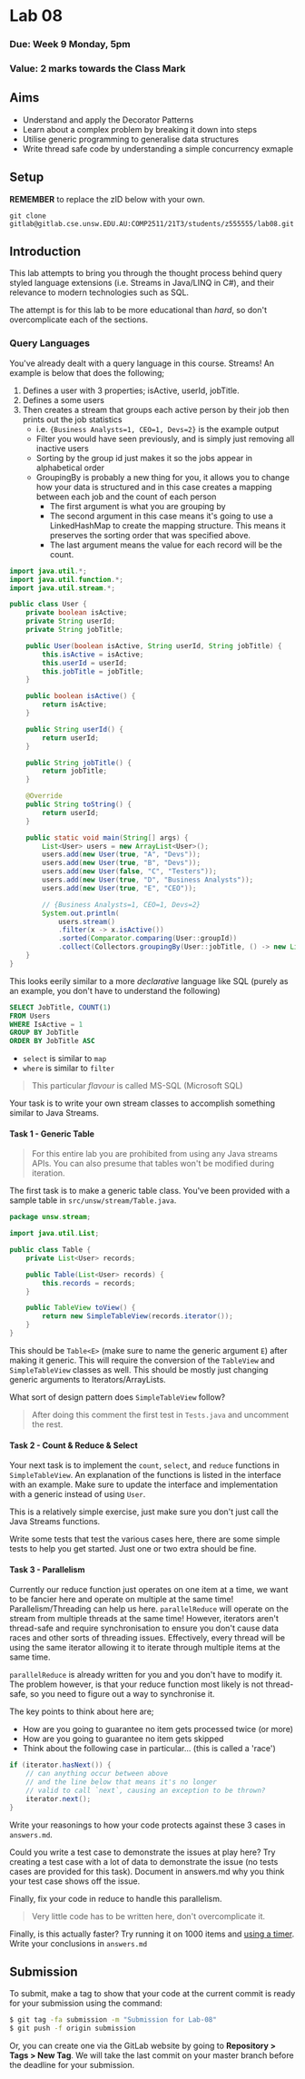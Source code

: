 # Lab 08

### Due: Week 9 Monday, 5pm

### Value: 2 marks towards the Class Mark

## Aims

- Understand and apply the Decorator Patterns
- Learn about a complex problem by breaking it down into steps
- Utilise generic programming to generalise data structures
- Write thread safe code by understanding a simple concurrency exmaple

## Setup

**REMEMBER** to replace the zID below with your own.

```
git clone gitlab@gitlab.cse.unsw.EDU.AU:COMP2511/21T3/students/z555555/lab08.git
```

## Introduction

This lab attempts to bring you through the thought process behind query styled language extensions (i.e. Streams in Java/LINQ in C#), and their relevance to modern technologies such as SQL.

The attempt is for this lab to be more educational than _hard_, so don't overcomplicate each of the sections.

### Query Languages

You've already dealt with a query language in this course. Streams!  An example is below that does the following;

1. Defines a user with 3 properties; isActive, userId, jobTitle.
2. Defines a some users
3. Then creates a stream that groups each active person by their job then prints out the job statistics
    - i.e. `{Business Analysts=1, CEO=1, Devs=2}` is the example output
    - Filter you would have seen previously, and is simply just removing all inactive users
    - Sorting by the group id just makes it so the jobs appear in alphabetical order
    - GroupingBy is probably a new thing for you, it allows you to change how your data is structured and in this case creates a mapping between each job and the count of each person
        - The first argument is what you are grouping by
        - The second argument in this case means it's going to use a LinkedHashMap to create the mapping structure.  This means it preserves the sorting order that was specified above.
        - The last argument means the value for each record will be the count.

```java
import java.util.*;
import java.util.function.*;
import java.util.stream.*;

public class User {
    private boolean isActive;
    private String userId;
    private String jobTitle;

    public User(boolean isActive, String userId, String jobTitle) {
        this.isActive = isActive;
        this.userId = userId;
        this.jobTitle = jobTitle;
    }

    public boolean isActive() {
        return isActive;
    }

    public String userId() {
        return userId;
    }

    public String jobTitle() {
        return jobTitle;
    }

    @Override
    public String toString() {
        return userId;
    }

    public static void main(String[] args) {
        List<User> users = new ArrayList<User>();
        users.add(new User(true, "A", "Devs"));
        users.add(new User(true, "B", "Devs"));
        users.add(new User(false, "C", "Testers"));
        users.add(new User(true, "D", "Business Analysts"));
        users.add(new User(true, "E", "CEO"));

        // {Business Analysts=1, CEO=1, Devs=2}
        System.out.println(
            users.stream()
            .filter(x -> x.isActive())
            .sorted(Comparator.comparing(User::groupId))
            .collect(Collectors.groupingBy(User::jobTitle, () -> new LinkedHashMap(), Collectors.counting())));
    }
}
```

This looks eerily similar to a more *declarative* language like SQL (purely as an example, you don't have to understand the following)

```sql
SELECT JobTitle, COUNT(1)
FROM Users
WHERE IsActive = 1
GROUP BY JobTitle
ORDER BY JobTitle ASC
```

- `select` is similar to `map`
- `where` is similar to `filter`

> This particular *flavour* is called MS-SQL (Microsoft SQL)

Your task is to write your own stream classes to accomplish something similar to Java Streams.

#### Task 1 - Generic Table

> For this entire lab you are prohibited from using any Java streams APIs.  You can also presume that tables won't be modified during iteration.

The first task is to make a generic table class.  You've been provided with a sample table in `src/unsw/stream/Table.java`.

```java
package unsw.stream;

import java.util.List;

public class Table {
    private List<User> records;

    public Table(List<User> records) {
        this.records = records;
    }

    public TableView toView() {
        return new SimpleTableView(records.iterator());
    }
}
```

This should be `Table<E>` (make sure to name the generic argument `E`) after making it generic.  This will require the conversion of the `TableView` and `SimpleTableView` classes as well.  This should be mostly just changing generic arguments to Iterators/ArrayLists.

What sort of design pattern does `SimpleTableView` follow?

> After doing this comment the first test in `Tests.java` and uncomment the rest.

#### Task 2 - Count & Reduce & Select

Your next task is to implement the `count`, `select`, and `reduce` functions in `SimpleTableView`.  An explanation of the functions is listed in the interface with an example.  Make sure to update the interface and implementation with a generic instead of using `User`.

This is a relatively simple exercise, just make sure you don't just call the Java Streams functions.

Write some tests that test the various cases here, there are some simple tests to help you get started.  Just one or two extra should be fine.

#### Task 3 - Parallelism

Currently our reduce function just operates on one item at a time, we want to be fancier here and operate on multiple at the same time!  Parallelism/Threading can help us here.  `parallelReduce` will operate on the stream from multiple threads at the same time!  However, iterators aren't thread-safe and require synchronisation to ensure you don't cause data races and other sorts of threading issues.  Effectively, every thread will be using the same iterator allowing it to iterate through multiple items at the same time.

`parallelReduce` is already written for you and you don't have to modify it.  The problem however, is that your reduce function most likely is not thread-safe, so you need to figure out a way to synchronise it.

The key points to think about here are;
- How are you going to guarantee no item gets processed twice (or more)
- How are you going to guarantee no item gets skipped
- Think about the following case in particular... (this is called a 'race')

```java
if (iterator.hasNext()) {
    // can anything occur between above
    // and the line below that means it's no longer
    // valid to call `next`, causing an exception to be thrown?
    iterator.next();
}
```

Write your reasonings to how your code protects against these 3 cases in `answers.md`.

Could you write a test case to demonstrate the issues at play here?  Try creating a test case with a lot of data to demonstrate the issue (no tests cases are provided for this task).  Document in answers.md why you think your test case shows off the issue.

Finally, fix your code in reduce to handle this parallelism.

> Very little code has to be written here, don't overcomplicate it.

Finally, is this actually faster?  Try running it on 1000 items and [using a timer](https://docs.oracle.com/javase/7/docs/api/java/util/Timer.html).  Write your conclusions in `answers.md`

## Submission

To submit, make a tag to show that your code at the current commit is ready for your submission using the command:

```bash
$ git tag -fa submission -m "Submission for Lab-08"
$ git push -f origin submission
```

Or, you can create one via the GitLab website by going to **Repository > Tags > New Tag**.
We will take the last commit on your master branch before the deadline for your submission.
